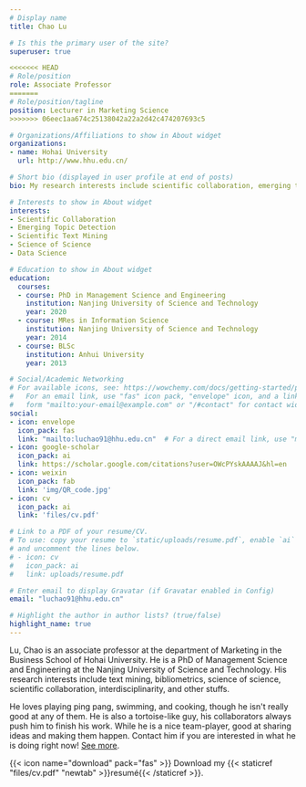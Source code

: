 ```yaml
---
# Display name
title: Chao Lu

# Is this the primary user of the site?
superuser: true

<<<<<<< HEAD
# Role/position
role: Associate Professor
=======
# Role/position/tagline
position: Lecturer in Marketing Science
>>>>>>> 06eec1aa674c25138042a22a2d42c474207693c5

# Organizations/Affiliations to show in About widget
organizations:
- name: Hohai University
  url: http://www.hhu.edu.cn/

# Short bio (displayed in user profile at end of posts)
bio: My research interests include scientific collaboration, emerging topic detection and scientific text mining.

# Interests to show in About widget
interests:
- Scientific Collaboration
- Emerging Topic Detection
- Scientific Text Mining
- Science of Science
- Data Science

# Education to show in About widget
education:
  courses:
  - course: PhD in Management Science and Engineering
    institution: Nanjing University of Science and Technology
    year: 2020
  - course: MRes in Information Science
    institution: Nanjing University of Science and Technology
    year: 2014
  - course: BLSc
    institution: Anhui University
    year: 2013

# Social/Academic Networking
# For available icons, see: https://wowchemy.com/docs/getting-started/page-builder/#icons
#   For an email link, use "fas" icon pack, "envelope" icon, and a link in the
#   form "mailto:your-email@example.com" or "/#contact" for contact widget.
social:
- icon: envelope
  icon_pack: fas
  link: "mailto:luchao91@hhu.edu.cn"  # For a direct email link, use "mailto:luchao91@hhu.edu.cn".
- icon: google-scholar
  icon_pack: ai
  link: https://scholar.google.com/citations?user=OWcPYskAAAAJ&hl=en
- icon: weixin
  icon_pack: fab
  link: 'img/QR_code.jpg'
- icon: cv
  icon_pack: ai
  link: 'files/cv.pdf'

# Link to a PDF of your resume/CV.
# To use: copy your resume to `static/uploads/resume.pdf`, enable `ai` icons in `params.toml`, 
# and uncomment the lines below.
# - icon: cv
#   icon_pack: ai
#   link: uploads/resume.pdf

# Enter email to display Gravatar (if Gravatar enabled in Config)
email: "luchao91@hhu.edu.cn"

# Highlight the author in author lists? (true/false)
highlight_name: true
---
```


Lu, Chao is an associate professor at the department of Marketing in the Business School of Hohai University. He is a PhD of  Management Science and Engineering at the Nanjing University of Science and Technology. His research interests include text mining, bibliometrics, science of science, scientific collaboration, interdisciplinarity, and other stuffs. 

He loves playing ping pang, swimming, and cooking, though he isn't really good at any of them. He is also a tortoise-like guy, his collaborators always push him to finish his work. While he is a nice team-player, good at sharing ideas and making them happen. Contact him if you are interested in what he is doing right now! [See more](/publication/).

{{< icon name="download" pack="fas" >}} Download my {{< staticref "files/cv.pdf" "newtab" >}}resumé{{< /staticref >}}.
